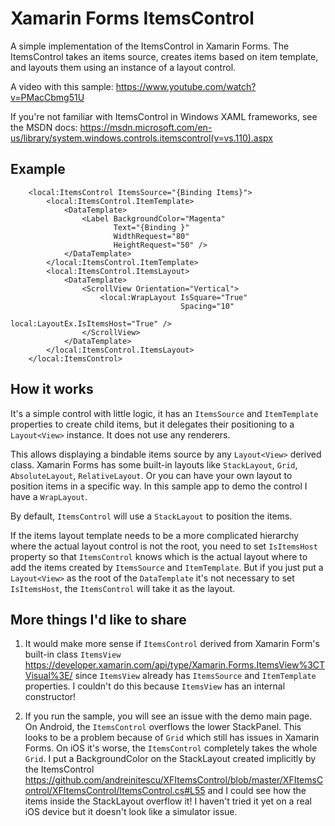 # Xamarin Forms ItemsControl

A simple implementation of the ItemsControl in Xamarin Forms. 
The ItemsControl takes an items source, creates items based on item template, and layouts them using an instance of a layout control.

A video with this sample: https://www.youtube.com/watch?v=PMacCbmg51U

If you're not familiar with ItemsControl in Windows XAML frameworks, see the MSDN docs: https://msdn.microsoft.com/en-us/library/system.windows.controls.itemscontrol(v=vs.110).aspx


## Example

        <local:ItemsControl ItemsSource="{Binding Items}">
            <local:ItemsControl.ItemTemplate>
                <DataTemplate>
                    <Label BackgroundColor="Magenta"
                           Text="{Binding }"
                           WidthRequest="80"
                           HeightRequest="50" />
                </DataTemplate>
            </local:ItemsControl.ItemTemplate>
            <local:ItemsControl.ItemsLayout>
                <DataTemplate>
                    <ScrollView Orientation="Vertical">
                        <local:WrapLayout IsSquare="True"
                                          Spacing="10"
                                          local:LayoutEx.IsItemsHost="True" />
                    </ScrollView>
                </DataTemplate>
            </local:ItemsControl.ItemsLayout>
        </local:ItemsControl>
        
## How it works

It's a simple control with little logic, it has an `ItemsSource` and `ItemTemplate` properties to create child items, but it delegates their positioning to a `Layout<View>` instance.
It does not use any renderers.

This allows displaying a bindable items source by any `Layout<View>` derived class. Xamarin Forms has some built-in layouts like `StackLayout`, `Grid`, `AbsoluteLayout`, `RelativeLayout`.
Or you can have your own layout to position items in a specific way. In this sample app to demo the control I have a `WrapLayout`.

By default, `ItemsControl` will use a `StackLayout` to position the items.

If the items layout template needs to be a more complicated hierarchy where the actual layout control is not the root, you need to set `IsItemsHost` property so that `ItemsControl` knows which is the actual layout where to add the items created by `ItemsSource` and `ItemTemplate`. But if you just put a `Layout<View>` as the root of the `DataTemplate` it's not necessary to set `IsItemsHost`, the `ItemsControl` will take it as the layout.

  
 
## More things I'd like to share

1. It would make more sense if `ItemsControl` derived from Xamarin Form's built-in class `ItemsView` https://developer.xamarin.com/api/type/Xamarin.Forms.ItemsView%3CTVisual%3E/ since `ItemsView` already has `ItemsSource` and `ItemTemplate` properties.
I couldn't do this because `ItemsView` has an internal constructor! 

2. If you run the sample, you will see an issue with the demo main page. On Android, the `ItemsControl` overflows the lower StackPanel. This looks to be a problem because of `Grid` which still has issues in Xamarin Forms. 
On iOS it's worse, the `ItemsControl` completely takes the whole `Grid`. I put a BackgroundColor on the StackLayout created implicitly by the ItemsControl https://github.com/andreinitescu/XFItemsControl/blob/master/XFItemsControl/XFItemsControl/ItemsControl.cs#L55 and I could see how the items inside the StackLayout overflow it! I haven't tried it yet on a real iOS device but it doesn't look like a simulator issue.
